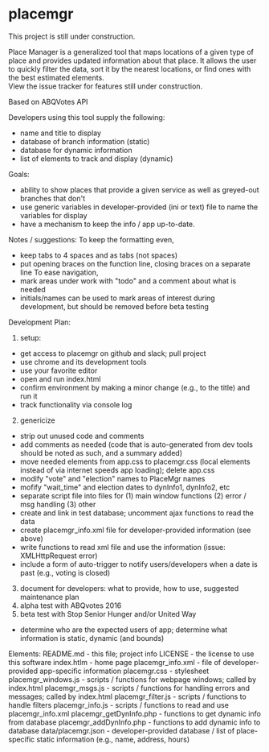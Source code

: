 # placemgr

This project is still under construction.

Place Manager is a generalized tool that maps locations of a given type of place and provides updated 
information about that place.
It allows the user to quickly filter the data, sort it by the nearest locations, or find ones with the 
best estimated elements.  
View the issue tracker for features still under construction.

Based on ABQVotes API

Developers using this tool supply the following:
- name and title to display
- database of branch information (static)
- database for dynamic information
- list of elements to track and display (dynamic)

Goals:
- ability to show places that provide a given service as well as greyed-out branches that don't
- use generic variables in developer-provided (ini or text) file to name the variables for display
- have a mechanism to keep the info / app up-to-date.

Notes / suggestions:
To keep the formatting even, 
- keep tabs to 4 spaces and as tabs (not spaces)
- put opening braces on the function line, closing braces on a separate line
To ease navigation,
- mark areas under work with "todo" and a comment about what is needed
- initials/names can be used to mark areas of interest during development, but should be removed before beta testing

Development Plan:
1) setup:
- get access to placemgr on github and slack; pull project 
- use chrome and its development tools
- use your favorite editor
- open and run index.html
- confirm environment by making a minor change (e.g., to the title) and run it
- track functionality via console log
2) genericize
- strip out unused code and comments
- add comments as needed (code that is auto-generated from dev tools should be noted as such, and a summary added)
- move needed elements from app.css to placemgr.css (local elements instead of via internet speeds app loading); delete app.css
- modify "vote" and "election" names to PlaceMgr names
- mofify "wait_time" and election dates to dynInfo1, dynInfo2, etc
- separate script file into files for (1) main window functions (2) error / msg handling (3) other
- create and link in test database; uncomment ajax functions to read the data
- create placemgr_info.xml file for developer-provided information (see above)
- write functions to read xml file and use the information (issue: XMLHttpRequest error)
- include a form of auto-trigger to notify users/developers when a date is past (e.g., voting is closed)
3) document for developers: what to provide, how to use, suggested maintenance plan
4) alpha test with ABQvotes 2016
5) beta test with Stop Senior Hunger and/or United Way
- determine who are the expected users of app; determine what information is static, dynamic (and bounds)

Elements:
README.md - this file; project info
LICENSE - the license to use this software
index.htlm - home page
placemgr_info.xml - file of developer-provided app-specific information 
placemgr.css - stylesheet
placemgr_windows.js - scripts / functions for webpage windows; called by index.html
placemgr_msgs.js - scripts / functions for handling errors and messages; called by index.html
placemgr_filter.js - scripts / functions to handle filters
placemgr_info.js - scripts / functions to read and use placemgr_info.xml
placemgr_getDynInfo.php - functions to get dynamic info from database
placemgr_addDynInfo.php - functions to add dynamic info to database
data/placemgr.json - developer-provided database / list of place-specific static information (e.g., name, address, hours)
